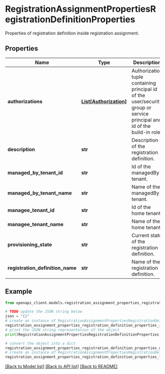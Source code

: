 # RegistrationAssignmentPropertiesRegistrationDefinitionProperties

Properties of registration definition inside registration assignment.

## Properties

Name | Type | Description | Notes
------------ | ------------- | ------------- | -------------
**authorizations** | [**List[Authorization]**](Authorization.md) | Authorization tuple containing principal id of the user/security group or service principal and id of the build-in role. | [optional] 
**description** | **str** | Description of the registration definition. | [optional] 
**managed_by_tenant_id** | **str** | Id of the managedBy tenant. | [optional] 
**managed_by_tenant_name** | **str** | Name of the managedBy tenant. | [optional] 
**managee_tenant_id** | **str** | Id of the home tenant. | [optional] 
**managee_tenant_name** | **str** | Name of the home tenant. | [optional] 
**provisioning_state** | **str** | Current state of the registration definition. | [optional] 
**registration_definition_name** | **str** | Name of the registration definition. | [optional] 

## Example

```python
from openapi_client.models.registration_assignment_properties_registration_definition_properties import RegistrationAssignmentPropertiesRegistrationDefinitionProperties

# TODO update the JSON string below
json = "{}"
# create an instance of RegistrationAssignmentPropertiesRegistrationDefinitionProperties from a JSON string
registration_assignment_properties_registration_definition_properties_instance = RegistrationAssignmentPropertiesRegistrationDefinitionProperties.from_json(json)
# print the JSON string representation of the object
print(RegistrationAssignmentPropertiesRegistrationDefinitionProperties.to_json())

# convert the object into a dict
registration_assignment_properties_registration_definition_properties_dict = registration_assignment_properties_registration_definition_properties_instance.to_dict()
# create an instance of RegistrationAssignmentPropertiesRegistrationDefinitionProperties from a dict
registration_assignment_properties_registration_definition_properties_from_dict = RegistrationAssignmentPropertiesRegistrationDefinitionProperties.from_dict(registration_assignment_properties_registration_definition_properties_dict)
```
[[Back to Model list]](../README.md#documentation-for-models) [[Back to API list]](../README.md#documentation-for-api-endpoints) [[Back to README]](../README.md)


